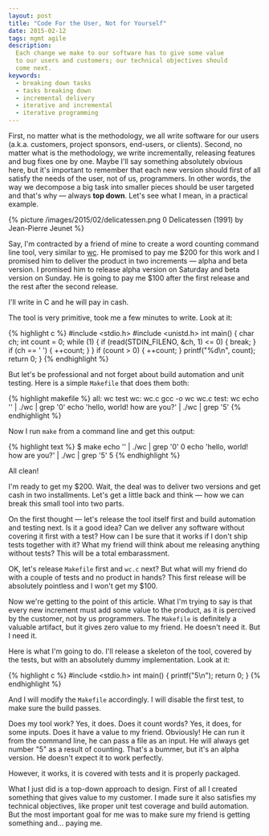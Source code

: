 ```yaml
---
layout: post
title: "Code For the User, Not for Yourself"
date: 2015-02-12
tags: mgmt agile
description:
  Each change we make to our software has to give some value
  to our users and customers; our technical objectives should
  come next.
keywords:
  - breaking down tasks
  - tasks breaking down
  - incremental delivery
  - iterative and incremental
  - iterative programming
---
```


First, no matter what is the methodology, we all write software for our
users (a.k.a. customers, project sponsors, end-users, or clients). Second,
no matter what is the methodology, we write incrementally, releasing
features and bug fixes one by one. Maybe I'll say something absolutely obvious here,
but it's important to remember that each new version should first of all satisfy
the needs of the user, not of us, programmers. In other words, the way
we decompose a big task into smaller pieces should be user targeted and that's
why &mdash; always **top down**. Let's see what I mean, in a practical example.

<!--more-->

{% picture /images/2015/02/delicatessen.png 0 Delicatessen (1991) by Jean-Pierre Jeunet %}

Say, I'm contracted by a friend of mine to create a word counting command line
tool, very similar to [wc](http://en.wikipedia.org/wiki/Wc_%28Unix%29). He
promised to pay me $200 for this work and I promised him to deliver the
product in two increments &mdash; alpha and beta version. I promised him
to release alpha version on Saturday and beta version on Sunday. He is
going to pay me $100 after the first release and the rest after the second release.

I'll write in C and he will pay in cash.

The tool is very primitive, took me a few minutes to write. Look at it:

{% highlight c %}
#include <stdio.h>
#include <unistd.h>
int main() {
  char ch;
  int count = 0;
  while (1) {
    if (read(STDIN_FILENO, &ch, 1) <= 0) {
      break;
    }
    if (ch == ' ') {
      ++count;
    }
  }
  if (count > 0) {
    ++count;
  }
  printf("%d\n", count);
  return 0;
}
{% endhighlight %}

But let's be professional and not forget about build automation and unit
testing. Here is a simple `Makefile` that does them both:

{% highlight makefile %}
all: wc test
wc: wc.c
  gcc -o wc wc.c
test: wc
  echo '' | ./wc | grep '0'
  echo 'hello, world! how are you?' | ./wc | grep '5'
{% endhighlight %}

Now I run `make` from a command line and get this output:

{% highlight text %}
$ make
echo '' | ./wc | grep '0'
0
echo 'hello, world! how are you?' | ./wc | grep '5'
5
{% endhighlight %}

All clean!

I'm ready to get my $200. Wait, the deal was to deliver two
versions and get cash in two installments. Let's get a little back and
think &mdash; how we can break this small tool into two parts.

On the first thought &mdash; let's release the tool itself first and
build automation and testing next. Is it a good idea? Can we
deliver any software without covering it first with a test? How can I be
sure that it works if I don't ship tests together with it? What my friend
will think about me releasing anything without tests? This will be
a total embarassment.

OK, let's release `Makefile` first and `wc.c` next? But what will my
friend do with a couple of tests and no product in hands? This first
release will be absolutely pointless and I won't get my $100.

Now we're getting to the point of this article. What I'm trying to say
is that every new increment must add some value to the product, as it
is percived by the customer, not by us programmers. The `Makefile` is
definitely a valuable artifact, but it gives zero value to my friend.
He doesn't need it. But I need it.

Here is what I'm going to do. I'll release a skeleton of the tool, covered
by the tests, but with an absolutely dummy implementation. Look at it:

{% highlight c %}
#include <stdio.h>
int main() {
  printf("5\n");
  return 0;
}
{% endhighlight %}

And I will modify the `Makefile` accordingly. I will disable the first test,
to make sure the build passes.

Does my tool work? Yes, it does. Does it count words? Yes, it does, for
some inputs. Does it have a value to my friend. Obviously! He
can run it from the command line, he can pass a file as an input. He will
always get number "5" as a result of counting. That's a bummer, but it's
an alpha version. He doesn't expect it to work perfectly.

However, it works, it is covered with tests and it is properly packaged.

What I just did is a top-down approach to design. First of all I created
something that gives value to my customer. I made sure it also satisfies
my technical objectives, like proper unit test coverage and build automation.
But the most important goal for me was to make sure my friend is getting
something and... paying me.
